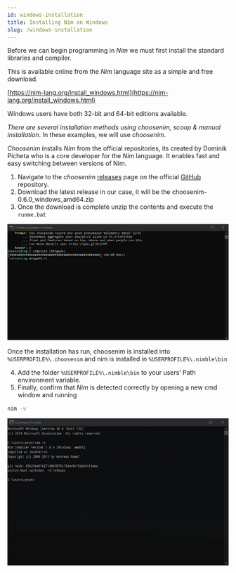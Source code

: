 ```yaml
---
id: windows-installation
title: Installing Nim on Windows
slug: /windows-installation
---
```




Before we can begin programming in  _Nim_  we must first install the standard libraries and compiler.

This is available online from the  _Nim_ language site as a simple and free download.

[https://nim-lang.org/install_windows.html](https://nim-lang.org/install_windows.html)

Windows users have both 32-bit and 64-bit editions available.

_There are several installation methods using choosenim, scoop & manual installation_. In these examples, we will use  _choosenim_.

_Choosenim_  installs  _Nim_ from the official repositories, its created by Dominik Picheta who is a core developer for the  _Nim_  language. It enables fast and easy switching between versions of Nim.

1.  Navigate to the  _choosenim_  [releases](https://github.com/dom96/choosenim/releases)  page on the official  [GitHub](https://github.com/dom96/choosenim) repository.
2.  Download the latest release in our case, it will be the choosenim-0.6.0_windows_amd64.zip
3.  Once the download is complete unzip the contents and execute the  `runme.bat`

![installing-nim-on-windows](../static/img/nim-ies/installing-nim-on-windows-1.gif)

Once the installation has run, choosenim is installed into  `%USERPROFILE%\.choosenim`  and nim is installed in  `%USERPROFILE%\.nimble\bin`

4.  Add the folder  `%USERPROFILE%\.nimble\bin`  to your users’ Path environment variable.
5.  Finally, confirm that  _Nim_  is detected correctly by opening a new cmd window and running

```bash
nim -v
```

![installing-nim-on-windows-version](../static/img/nim-ies/installing-nim-on-windows-6.png)
